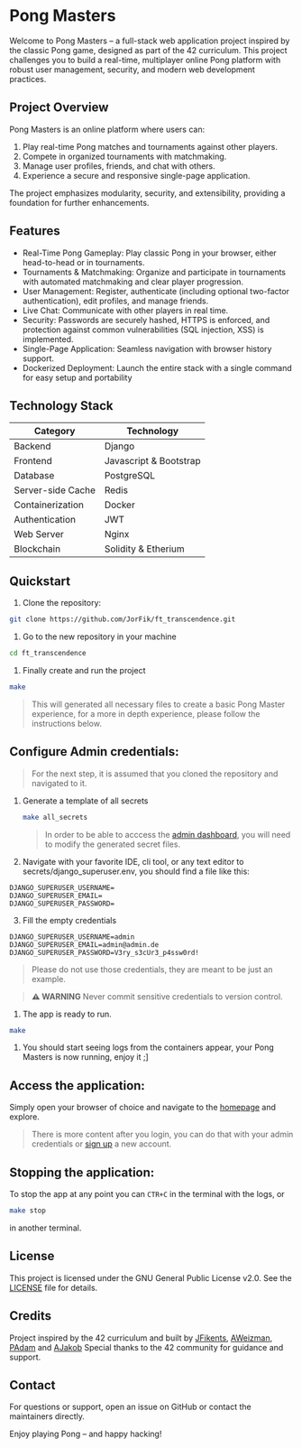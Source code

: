 # Pong Masters

Welcome to Pong Masters – a full-stack web application project inspired by the classic Pong game, designed as part of the 42 curriculum. This project challenges you to build a real-time, multiplayer online Pong platform with robust user management, security, and modern web development practices.

## Project Overview

Pong Masters is an online platform where users can:
1. Play real-time Pong matches and tournaments against other players.
1. Compete in organized tournaments with matchmaking.
1.  Manage user profiles, friends, and chat with others.
1. Experience a secure and responsive single-page application.

The project emphasizes modularity, security, and extensibility, providing a foundation for further enhancements.

## Features

- Real-Time Pong Gameplay: Play classic Pong in your browser, either head-to-head or in tournaments.
- Tournaments & Matchmaking: Organize and participate in tournaments with automated matchmaking and clear player progression.
- User Management: Register, authenticate (including optional two-factor authentication), edit profiles, and manage friends.
- Live Chat: Communicate with other players in real time.
- Security: Passwords are securely hashed, HTTPS is enforced, and protection against common vulnerabilities (SQL injection, XSS) is implemented.
- Single-Page Application: Seamless navigation with browser history support.
- Dockerized Deployment: Launch the entire stack with a single command for easy setup and portability

## Technology Stack
	
| Category         | Technology                                             |
|------------------|--------------------------------------------------------|
| Backend          | Django                                                 |
| Frontend         | Javascript & Bootstrap |
| Database         | PostgreSQL |
| Server-side Cache | Redis |
| Containerization | Docker |
| Authentication   | JWT |
| Web Server       | Nginx |
| Blockchain | Solidity & Etherium |

## Quickstart

1. Clone the repository:

```bash
git clone https://github.com/JorFik/ft_transcendence.git
```
1. Go to the new repository in your machine
```bash
cd ft_transcendence
```
1. Finally create and run the project
```bash
make
```
> This will generated all necessary files to create a basic Pong Master experience, for a more in depth experience, please follow the instructions below.

## Configure Admin credentials:

> For the next step, it is assumed that you cloned the repository and navigated to it.

1. Generate a template of all secrets
	```bash
	make all_secrets
	```
	> In order to be able to acccess the [admin dashboard](https://localhost/admin "Go to the admin dashboard"), you will need to modify the generated secret files.

2. Navigate with your favorite IDE, cli tool, or any text editor to secrets/django_superuser.env, you should find a file like this:
   
```env
DJANGO_SUPERUSER_USERNAME=
DJANGO_SUPERUSER_EMAIL=
DJANGO_SUPERUSER_PASSWORD=
```

3. Fill the empty credentials
```env
DJANGO_SUPERUSER_USERNAME=admin
DJANGO_SUPERUSER_EMAIL=admin@admin.de
DJANGO_SUPERUSER_PASSWORD=V3ry_s3cUr3_p4ssw0rd!
```
> Please do not use those credentials, they are meant to be just an example.

> **⚠️ WARNING** Never commit sensitive credentials to version control.

1. The app is ready to run.

```bash
make
```

1. You should start seeing logs from the containers appear, your Pong Masters is now running, enjoy it ;]

## Access the application:

Simply open your browser of choice and navigate to the [homepage](https://localhost/ "Go to Pong Masters home page") and explore.

> There is more content after you login, you can do that with your admin credentials or [sign up](https://localhost/signup "Create a new account") a new account.

## Stopping the application:

To stop the app at any point you can  ```CTR+C``` in the terminal with the logs, or
```bash
make stop
```
in another terminal.

## License

This project is licensed under the GNU General Public License v2.0. See the [LICENSE](../main/LICENSE "GNL 2") file for details.

## Credits

Project inspired by the 42 curriculum and built by [JFikents](https://github.com/JorFik), [AWeizman](https://github.com/antonweizmann), [PAdam](https://github.com/myryk31415) and [AJakob](https://github.com/42ajakob)
Special thanks to the 42 community for guidance and support.

## Contact

For questions or support, open an issue on GitHub or contact the maintainers directly.

Enjoy playing Pong – and happy hacking!
